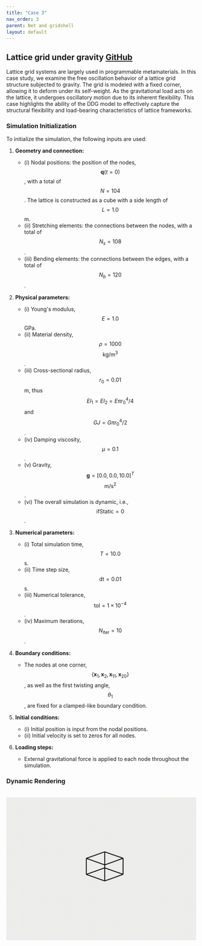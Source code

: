 ```yaml
---
title: "Case 3"
nav_order: 3
parent: Net and gridshell
layout: default
---
```


## Lattice grid under gravity [GitHub](https://github.com/weicheng-huang-mechanics/DDG_Tutorial/tree/main/rod_network/case_3)

Lattice grid systems are largely used in programmable metamaterials. In this case study, we examine the free oscillation behavior of a lattice grid structure subjected to gravity. The grid is modeled with a fixed corner, allowing it to deform under its self-weight. As the gravitational load acts on the lattice, it undergoes oscillatory motion due to its inherent flexibility. This case highlights the ability of the DDG model to effectively capture the structural flexibility and load-bearing characteristics of lattice frameworks.

### Simulation Initialization

To initialize the simulation, the following inputs are used:

1. **Geometry and connection:**
   - (i) Nodal positions: the position of the nodes, $$\mathbf{q}(t=0)$$, with a total of $$N = 104$$. The lattice is constructed as a cube with a side length of $$L = 1.0$$ m.
   - (ii) Stretching elements: the connections between the nodes, with a total of $$N_s = 108$$.
   - (iii) Bending elements: the connections between the edges, with a total of $$N_b = 120$$.

2. **Physical parameters:**
   - (i) Young's modulus, $$E = 1.0$$ GPa.
   - (ii) Material density, $$\rho = 1000$$ $$\mathrm{kg/m^3}$$.
   - (iii) Cross-sectional radius, $$r_0 = 0.01$$ m, thus $$EI_1 = EI_2 = E \pi r_0^4 / 4$$ and $$GJ = G \pi r_0^4 / 2$$.
   - (iv) Damping viscosity, $$\mu = 0.1$$.
   - (v) Gravity, $$\mathbf{g} = [0.0, 0.0, 10.0]^T$$ $$\mathrm{m/s^2}$$.
   - (vi) The overall simulation is dynamic, i.e., $$\mathrm{ifStatic} = 0$$.

3. **Numerical parameters:**
   - (i) Total simulation time, $$T = 10.0$$ s.
   - (ii) Time step size, $$\mathrm{dt} = 0.01$$ s.
   - (iii) Numerical tolerance, $$\mathrm{tol} = 1 \times 10^{-4}$$.
   - (iv) Maximum iterations, $$N_{\mathrm{iter}} = 10$$.

4. **Boundary conditions:**
   - The nodes at one corner, $$\{ \mathbf{x}_{1}, \mathbf{x}_{2}, \mathbf{x}_{11}, \mathbf{x}_{20} \}$$, as well as the first twisting angle, $$\theta_1$$, are fixed for a clamped-like boundary condition.

5. **Initial conditions:**
   - (i) Initial position is input from the nodal positions.
   - (ii) Initial velocity is set to zeros for all nodes.

6. **Loading steps:**
   - External gravitational force is applied to each node throughout the simulation.


### Dynamic Rendering
<br/><img src='../assets/videos/net_3.gif' width="600">